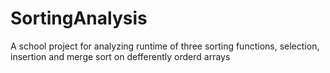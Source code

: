 # SortingAnalysis
A school project for analyzing runtime of three sorting functions, selection, insertion and merge sort on defferently orderd arrays
